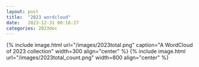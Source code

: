 ```yaml
---
layout: post
title:  "2023 wordcloud"
date:   2023-12-31 00:16:27
categories: 2023dec
---
```




{% include image.html url="/images/2023total.png" caption="A WordCloud of 2023 collection" width=300 align="center" %}
{% include image.html url="/images/2023total_count.png"  width=800 align="center" %}
